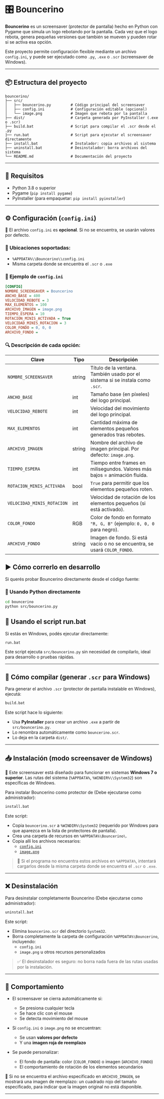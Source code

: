 # 🎛️ Bouncerino

**Bouncerino** es un screensaver (protector de pantalla) hecho en Python con Pygame que simula un logo rebotando por la pantalla. Cada vez que el logo rebota, genera pequeñas versiones que también se mueven y pueden rotar si se activa esa opción.

Este proyecto permite configuración flexible mediante un archivo `config.ini`, y puede ser ejecutado como `.py`, `.exe` o `.scr` (screensaver de Windows).

---

## 📦 Estructura del proyecto

```plaintext
bouncerino/
├── src/
│   ├── bouncerino.py         # Código principal del screensaver
│   ├── config.ini            # Configuración editable (opcional)
│   └── image.png             # Imagen que rebota por la pantalla
├── dist/                     # Carpeta generada por PyInstaller (.exe o .scr)
├── build.bat                 # Script para compilar el .scr desde el .py
├── run.bat                   # Script para ejecutar el screensaver directamente
├── install.bat               # Instalador: copia archivos al sistema
├── uninstall.bat             # Desinstalador: borra archivos del sistema
└── README.md                 # Documentación del proyecto
```
---

## 🧰 Requisitos

- Python 3.8 o superior
- Pygame (`pip install pygame`)
- PyInstaller (para empaquetar: `pip install pyinstaller`)

---

## ⚙️ Configuración (`config.ini`)

📌 El archivo `config.ini` es **opcional**. Si no se encuentra, se usarán valores por defecto.

### 📍 Ubicaciones soportadas:
- `%APPDATA%\\Bouncerino\\config.ini`
- Misma carpeta donde se encuentra el `.scr` o `.exe`

### 📄 Ejemplo de `config.ini`

```ini
[CONFIG]
NOMBRE_SCREENSAVER = Bouncerino
ANCHO_BASE = 400
VELOCIDAD_REBOTE = 3
MAX_ELEMENTOS = 100
ARCHIVO_IMAGEN = image.png
TIEMPO_ESPERA = 10
ROTACION_MINIS_ACTIVADA = True
VELOCIDAD_MINIS_ROTACION = 3
COLOR_FONDO = 0, 0, 0
ARCHIVO_FONDO =
```

### 🔍 Descripción de cada opción:

| Clave                     | Tipo    | Descripción                                                                 |
|--------------------------|---------|-----------------------------------------------------------------------------|
| `NOMBRE_SCREENSAVER`     | string  | Título de la ventana. También usado por el sistema si se instala como `.scr`. |
| `ANCHO_BASE`             | int     | Tamaño base (en píxeles) del logo principal.                               |
| `VELOCIDAD_REBOTE`       | int     | Velocidad del movimiento del logo principal.                               |
| `MAX_ELEMENTOS`          | int     | Cantidad máxima de elementos pequeños generados tras rebotes.              |
| `ARCHIVO_IMAGEN`         | string  | Nombre del archivo de imagen principal. Por defecto: `image.png`.          |
| `TIEMPO_ESPERA`          | int     | Tiempo entre frames en milisegundos. Valores más bajos = animación fluida. |
| `ROTACION_MINIS_ACTIVADA`| bool    | `True` para permitir que los elementos pequeños roten.                      |
| `VELOCIDAD_MINIS_ROTACION` | int  | Velocidad de rotación de los elementos pequeños (si está activado).        |
| `COLOR_FONDO`            | RGB     | Color de fondo en formato `"R, G, B"` (ejemplo: `0, 0, 0` para negro).      |
| `ARCHIVO_FONDO`          | string  | Imagen de fondo. Si está vacío o no se encuentra, se usará `COLOR_FONDO`.  |

## ▶️ Cómo correrlo en desarrollo

Si querés probar Bouncerino directamente desde el código fuente:

### 🐍 Usando Python directamente

```bash
cd bouncerino
python src/bouncerino.py
```

## 📄 Usando el script run.bat

Si estás en Windows, podés ejecutar directamente:

```bash
run.bat
```
Este script ejecuta `src/bouncerino.py` sin necesidad de compilarlo, ideal para desarrollo o pruebas rápidas.

---

## 🔨 Cómo compilar (generar `.scr` para Windows)

Para generar el archivo `.scr` (protector de pantalla instalable en Windows), ejecutá:

```bash
build.bat
```
Este script hace lo siguiente:

- Usa **PyInstaller** para crear un archivo `.exe` a partir de `src/bouncerino.py`.
- Lo renombra automáticamente como `bouncerino.scr`.
- Lo deja en la carpeta `dist/`.

---

## 📥 Instalación (modo screensaver de Windows)

📌 Este screensaver está diseñado para funcionar en sistemas **Windows 7 o superior**. Las rutas del sistema (`%APPDATA%`, `%WINDIR%\\System32`) son específicas de Windows.

Para instalar Bouncerino como protector de  (Debe ejecutarse como administrador):

```bash
install.bat
```
Este script:

- Copia `bouncerino.scr` a `%WINDIR%\System32` (requerido por Windows para que aparezca en la lista de protectores de pantalla).
- Crea una carpeta de recursos en `%APPDATA%\Bouncerino\`.
- Copia allí los archivos necesarios:
  - [`config.ini`](src/config.ini)
  - [`image.png`](src/image.png)

> 🧠 Si el programa no encuentra estos archivos en `%APPDATA%`, intentará cargarlos desde la misma carpeta donde se encuentra el `.scr` o `.exe`.

---

## ❌ Desinstalación

Para desinstalar completamente Bouncerino (Debe ejecutarse como administrador):

```bash
uninstall.bat
```
Este script:

- Elimina `bouncerino.scr` del directorio `System32`.
- Borra completamente la carpeta de configuración `%APPDATA%\Bouncerino`, incluyendo:
  - `config.ini`
  - `image.png` u otros recursos personalizados

> ✅ El desinstalador es seguro: no borra nada fuera de las rutas usadas por la instalación.

---

## 🧠 Comportamiento

- El screensaver se cierra automáticamente si:
  - Se presiona cualquier tecla
  - Se hace clic con el mouse
  - Se detecta movimiento del mouse

- Si `config.ini` o `image.png` no se encuentran:
  - Se usan **valores por defecto**
  - Y una **imagen roja de reemplazo**

- Se puede personalizar:
  - El fondo de pantalla: color (`COLOR_FONDO`) o imagen (`ARCHIVO_FONDO`)
  - El comportamiento de rotación de los elementos secundarios

📌 Si no se encuentra el archivo especificado en `ARCHIVO_IMAGEN`, se mostrará una imagen de reemplazo: un cuadrado rojo del tamaño especificado, para indicar que la imagen original no está disponible.

---



